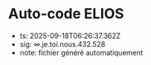 # Auto-code ELIOS
- ts: 2025-09-18T06:26:37.362Z
- sig: ∞.je.toi.nous.432.528
- note: fichier généré automatiquement